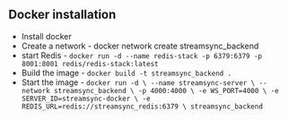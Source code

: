  ## Docker installation
 - Install docker
 - Create a network - docker network create streamsync_backend
 - start Redis - `docker run -d --name redis-stack -p 6379:6379 -p 8001:8001 redis/redis-stack:latest`
 - Build the image - `docker build -t streamsync_backend .`
 - Start the image - `docker run -d \
  --name streamsync-server \
  --network streamsync_backend \
  -p 4000:4000 \
  -e WS_PORT=4000 \
  -e SERVER_ID=streamsync-docker \
  -e REDIS_URL=redis://streamsync_redis:6379 \
  streamsync_backend
`
